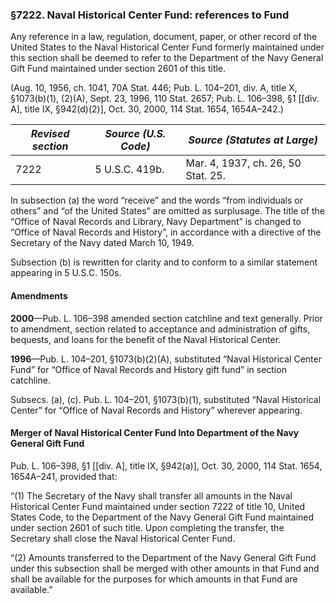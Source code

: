 ### §7222. Naval Historical Center Fund: references to Fund ###

Any reference in a law, regulation, document, paper, or other record of the United States to the Naval Historical Center Fund formerly maintained under this section shall be deemed to refer to the Department of the Navy General Gift Fund maintained under section 2601 of this title.

(Aug. 10, 1956, ch. 1041, 70A Stat. 446; Pub. L. 104–201, div. A, title X, §1073(b)(1), (2)(A), Sept. 23, 1996, 110 Stat. 2657; Pub. L. 106–398, §1 [[div. A], title IX, §942(d)(2)], Oct. 30, 2000, 114 Stat. 1654, 1654A–242.)

|*Revised section*|*Source (U.S. Code)*|   *Source (Statutes at Large)*   |
|-----------------|--------------------|----------------------------------|
|      7222       |   5 U.S.C. 419b.   |Mar. 4, 1937, ch. 26, 50 Stat. 25.|

In subsection (a) the word “receive” and the words “from individuals or others” and “of the United States” are omitted as surplusage. The title of the “Office of Naval Records and Library, Navy Department” is changed to “Office of Naval Records and History”, in accordance with a directive of the Secretary of the Navy dated March 10, 1949.

Subsection (b) is rewritten for clarity and to conform to a similar statement appearing in 5 U.S.C. 150s.

#### Amendments ####

**2000**—Pub. L. 106–398 amended section catchline and text generally. Prior to amendment, section related to acceptance and administration of gifts, bequests, and loans for the benefit of the Naval Historical Center.

**1996**—Pub. L. 104–201, §1073(b)(2)(A), substituted “Naval Historical Center Fund” for “Office of Naval Records and History gift fund” in section catchline.

Subsecs. (a), (c). Pub. L. 104–201, §1073(b)(1), substituted “Naval Historical Center” for “Office of Naval Records and History” wherever appearing.

#### Merger of Naval Historical Center Fund Into Department of the Navy General Gift Fund ####

Pub. L. 106–398, §1 [[div. A], title IX, §942(a)], Oct. 30, 2000, 114 Stat. 1654, 1654A–241, provided that:

“(1) The Secretary of the Navy shall transfer all amounts in the Naval Historical Center Fund maintained under section 7222 of title 10, United States Code, to the Department of the Navy General Gift Fund maintained under section 2601 of such title. Upon completing the transfer, the Secretary shall close the Naval Historical Center Fund.

“(2) Amounts transferred to the Department of the Navy General Gift Fund under this subsection shall be merged with other amounts in that Fund and shall be available for the purposes for which amounts in that Fund are available.”